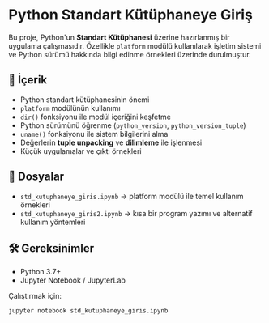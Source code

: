 # Python Standart Kütüphaneye Giriş

Bu proje, Python'un **Standart Kütüphanesi** üzerine hazırlanmış bir uygulama çalışmasıdır. Özellikle `platform` modülü kullanılarak işletim sistemi ve Python sürümü hakkında bilgi edinme örnekleri üzerinde durulmuştur.  

## 🚀 İçerik
- Python standart kütüphanesinin önemi
- `platform` modülünün kullanımı
- `dir()` fonksiyonu ile modül içeriğini keşfetme
- Python sürümünü öğrenme (`python_version`, `python_version_tuple`)
- `uname()` fonksiyonu ile sistem bilgilerini alma
- Değerlerin **tuple unpacking** ve **dilimleme** ile işlenmesi
- Küçük uygulamalar ve çıktı örnekleri

## 📂 Dosyalar
- `std_kutuphaneye_giris.ipynb` → platform modülü ile temel kullanım örnekleri
- `std_kutuphaneye_giris2.ipynb` → kısa bir program yazımı ve alternatif kullanım yöntemleri

## 🛠️ Gereksinimler
- Python 3.7+
- Jupyter Notebook / JupyterLab

Çalıştırmak için:  
```bash
jupyter notebook std_kutuphaneye_giris.ipynb
